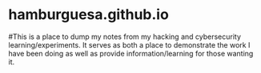 # hamburguesa.github.io
#This is a place to dump my notes from my hacking and cybersecurity learning/experiments.
It serves as both a place to demonstrate the work I have been doing as well as provide information/learning for those wanting it. 
